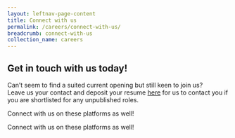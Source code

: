```yaml
---
layout: leftnav-page-content
title: Connect with us
permalink: /careers/connect-with-us/
breadcrumb: connect-with-us
collection_name: careers
---
```

## Get in touch with us today!
  
Can’t seem to find a suited current opening but still keen to join us?   
Leave us your contact and deposit your resume [here][1] for us to contact you if you are shortlisted for any unpublished roles.  

Connect with us on these platforms as well!  
<a href="https://www.facebook.com/sentosaofficial" target="_blank"><span class="sgds-icon sgds-icon-facebook is-size-4" title="Facebook"></span></a>
<a href="https://twitter.com/Sentosa_Island" target="_blank"><span class="sgds-icon sgds-icon-twitter is-size-4" title="Twitter"></span></a>
<a href="https://www.youtube.com/user/SentosaTV" target="_blank"><span class="sgds-icon sgds-icon-youtube is-size-4" title="Youtube"></span></a>
<a href="https://www.instagram.com/sentosa_island/" target="_blank"><span class="sgds-icon sgds-icon-instagram is-size-4" title="Instagram"></span></a>
<a href="https://www.linkedin.com/company/sentosa-development-corporation" target="_blank"><span class="sgds-icon sgds-icon-linkedin is-size-4" title="LinkedIn"></span></a>

Connect with us on these platforms as well!  
[<span class="sgds-icon sgds-icon-instagram is-size-4" title="Instagram"></span>](https://www.instagram.com/sentosa_island/)

[1]: <https://form.gov.sg/#!/5dbb9938895bd600128339aa>
